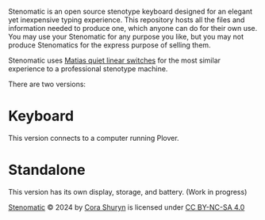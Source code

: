 Stenomatic is an open source stenotype keyboard designed for an elegant yet inexpensive typing experience. This repository hosts all the files and information needed to produce one, which anyone can do for their own use. You may use your Stenomatic for any purpose you like, but you may not produce Stenomatics for the express purpose of selling them.

Stenomatic uses [Matias quiet linear switches](https://matias.ca/switches/linear/) for the most similar experience to a professional stenotype machine.

There are two versions:

# Keyboard  
This version connects to a computer running Plover.

# Standalone  
This version has its own display, storage, and battery. (Work in progress)

[Stenomatic](https://github.com/scarlettekk/stenomatic) © 2024 by [Cora Shuryn](https://github.com/scarlettekk/) is licensed under [CC BY-NC-SA 4.0](https://creativecommons.org/licenses/by-nc-sa/4.0/?ref=chooser-v1)

